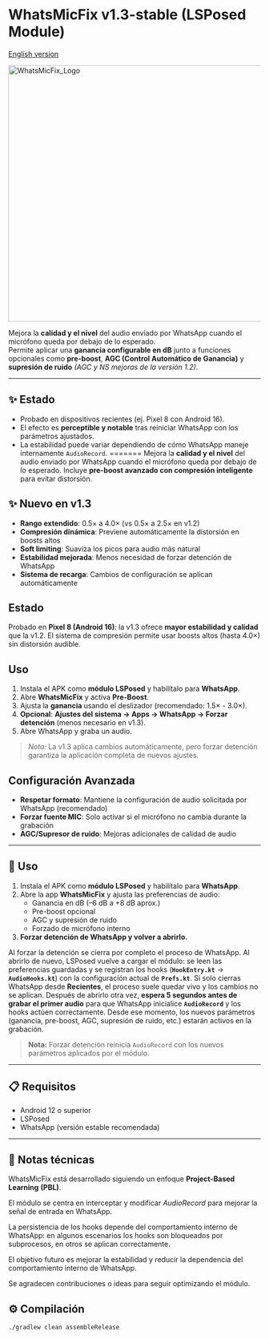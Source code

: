 # WhatsMicFix v1.3-stable (LSPosed Module)
[English version](README_english-version.md)

<img width="512" height="512" alt="WhatsMicFix_Logo" src="https://github.com/user-attachments/assets/2394432f-e0d2-456e-8edd-fbe5f5cbe2e1" />


Mejora la **calidad y el nivel** del audio enviado por WhatsApp cuando el micrófono queda por debajo de lo esperado.  
Permite aplicar una **ganancia configurable en dB** junto a funciones opcionales como **pre-boost**, **AGC (Control Automático de Ganancia)** y **supresión de ruido** _(AGC y NS mejoras de la versión 1.2)_.

---

## ✨ Estado
- Probado en dispositivos recientes (ej. Pixel 8 con Android 16).  
- El efecto es **perceptible y notable** tras reiniciar WhatsApp con los parámetros ajustados.  
- La estabilidad puede variar dependiendo de cómo WhatsApp maneje internamente `AudioRecord`.
=======
Mejora la **calidad y el nivel** del audio enviado por WhatsApp cuando el micrófono queda por debajo de lo esperado. Incluye **pre-boost avanzado con compresión inteligente** para evitar distorsión.

## ✨ Nuevo en v1.3
- **Rango extendido**: 0.5× a 4.0× (vs 0.5× a 2.5× en v1.2)
- **Compresión dinámica**: Previene automáticamente la distorsión en boosts altos
- **Soft limiting**: Suaviza los picos para audio más natural
- **Estabilidad mejorada**: Menos necesidad de forzar detención de WhatsApp
- **Sistema de recarga**: Cambios de configuración se aplican automáticamente

## Estado
Probado en **Pixel 8 (Android 16)**: la v1.3 ofrece **mayor estabilidad y calidad** que la v1.2. El sistema de compresión permite usar boosts altos (hasta 4.0×) sin distorsión audible.

## Uso
1. Instala el APK como **módulo LSPosed** y habilítalo para **WhatsApp**.
2. Abre **WhatsMicFix** y activa **Pre-Boost**.
3. Ajusta la **ganancia** usando el deslizador (recomendado: 1.5× - 3.0×).
4. **Opcional**: **Ajustes del sistema → Apps → WhatsApp → Forzar detención** (menos necesario en v1.3).
5. Abre WhatsApp y graba un audio.

> *Nota:* La v1.3 aplica cambios automáticamente, pero forzar detención garantiza la aplicación completa de nuevos ajustes.

## Configuración Avanzada
- **Respetar formato**: Mantiene la configuración de audio solicitada por WhatsApp (recomendado)
- **Forzar fuente MIC**: Solo activar si el micrófono no cambia durante la grabación
- **AGC/Supresor de ruido**: Mejoras adicionales de calidad de audio

---

## 🚀 Uso
1. Instala el APK como **módulo LSPosed** y habilítalo para **WhatsApp**.  
2. Abre la app **WhatsMicFix** y ajusta las preferencias de audio:  
   - Ganancia en dB (–6 dB a +8 dB aprox.)  
   - Pre-boost opcional  
   - AGC y supresión de ruido  
   - Forzado de micrófono interno  
3. **Forzar detención de WhatsApp y volver a abrirlo.**

Al forzar la detención se cierra por completo el proceso de WhatsApp. Al abrirlo de nuevo, LSPosed vuelve a cargar el módulo: se leen las preferencias guardadas y se registran los hooks (**`HookEntry.kt`** → **`AudioHooks.kt`**) con la configuración actual de **`Prefs.kt`**.
Si solo cierras WhatsApp desde **Recientes**, el proceso suele quedar vivo y los cambios no se aplican.
Después de abrirlo otra vez, **espera 5 segundos antes de grabar el primer audio** para que WhatsApp inicialice **`AudioRecord`** y los hooks actúen correctamente. Desde ese momento, los nuevos parámetros (ganancia, pre-boost, AGC, supresión de ruido, etc.) estarán activos en la grabación.

> **Nota:** Forzar detención reinicia `AudioRecord` con los nuevos parámetros aplicados por el módulo.

---

## 📋 Requisitos
- Android 12 o superior  
- LSPosed  
- WhatsApp (versión estable recomendada)  

---

## 📌 Notas técnicas

WhatsMicFix está desarrollado siguiendo un enfoque **Project-Based Learning** **(PBL)**.

El módulo se centra en interceptar y modificar _AudioRecord_ para mejorar la señal de entrada en WhatsApp.

La persistencia de los hooks depende del comportamiento interno de WhatsApp: en algunos escenarios los hooks son bloqueados por subprocesos, en otros se aplican correctamente.

El objetivo futuro es mejorar la estabilidad y reducir la dependencia del comportamiento interno de WhatsApp.

Se agradecen contribuciones o ideas para seguir optimizando el módulo.


## ⚙️ Compilación
```bash
./gradlew clean assembleRelease
